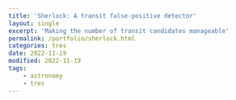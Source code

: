 ```yaml
---
title: 'Sherlock: A transit false-positive detector'
layout: single
excerpt: 'Making the number of transit candidates manageable'
permalink: /portfolio/sherlock.html
categories: tres
date: 2022-11-19
modified: 2022-11-19
tags:
    - astronomy
    - tres
---
```


<!-- textlint-disable no-dead-link -->
<!-- textlint-disable unexpanded-acronym -->
